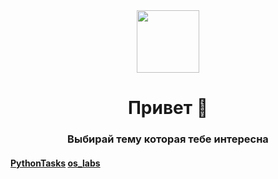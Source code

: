 <div id="header" align="center">
  <img src="https://media.giphy.com/media/M9gbBd9nbDrOTu1Mqx/giphy.gif" width="100"/>
</div>
<h1 align="center">
  Привет 👋
</h1>
<h3 align="center">
  Выбирай тему которая тебе интересна
</h3>
<h4>
<a href="https://github.com/ZadireyEvgeny/Python" >PythonTasks</a> 
<a href="https://github.com/ZadireyEvgeny/os_labs">os_labs</a>
</h4>
